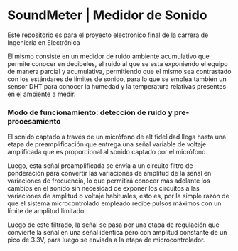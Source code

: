 # SoundMeter | Medidor de Sonido

Este repositorio es para el proyecto electronico final de la carrera de Ingeniería en Electrónica

El mismo consiste en un medidor de ruido ambiente acumulativo que permite conocer en decibeles,
el ruido al que se esta exponiendo el equipo de manera parcial y acumulativa, permitiendo que el
mismo sea contrastado con los estándares de límites de sonido, para lo que se emplea también un sensor
DHT para conocer la humedad y la temperatura relativas presentes en el ambiente a medir.

### Modo de funcionamiento: detección de ruido y pre-procesamiento

El sonido captado a través de un micrófono de alt fidelidad llega hasta una etapa de preamplificación que
entrega una señal variable de voltaje amplificada que es proporcional al sonido captado por el micrófono.

Luego, esta señal preamplificada se envía a un circuito filtro de ponderación para convertir las variaciones
de amplitud de la señal en variaciones de frecuencia, lo que permitirá conocer más adelante los cambios en el sonido
sin necesidad de exponer los circuitos a las variaciones de amplitud o voltaje habituales, esto es, por la simple
razón de que el sistema microcontrolado empleado recibe pulsos máximos con un límite de amplitud limitado.

Luego de este filtrado, la señal se pasa por una etapa de regulación que convierte la señal en una señal idéntica pero
con amplitud constante de un pico de 3.3V, para luego se enviada a la etapa de microcontrolador.
